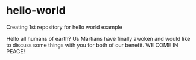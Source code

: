# hello-world
Creating 1st repository for hello world example

Hello all humans of earth?
Us Martians have finally awoken and would like to discuss some things with you for both of our benefit.
WE COME IN PEACE!
